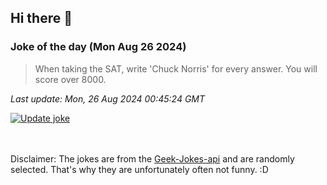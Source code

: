 ## Hi there 👋

### Joke of the day (Mon Aug 26 2024)
<!-- joke -->
>When taking the SAT, write 'Chuck Norris' for every answer. You will score over 8000.
<!-- /joke -->

*Last update: Mon, 26 Aug 2024 00:45:24 GMT*

[![Update joke](https://github.com/nclskfm/nclskfm/actions/workflows/joke.yml/badge.svg)](https://github.com/nclskfm/nclskfm/actions/workflows/joke.yml)

<br><br>
Disclaimer: The jokes are from the [Geek-Jokes-api](https://github.com/sameerkumar18/geek-joke-api) and are randomly selected. That's why they are unfortunately often not funny. :D
